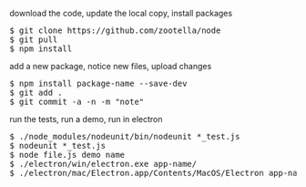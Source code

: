 
download the code, update the local copy, install packages
<pre>
$ git clone https://github.com/zootella/node
$ git pull
$ npm install
</pre>

add a new package, notice new files, upload changes
<pre>
$ npm install package-name --save-dev
$ git add .
$ git commit -a -n -m "note"
</pre>

run the tests, run a demo, run in electron
<pre>
$ ./node_modules/nodeunit/bin/nodeunit *_test.js
$ nodeunit *_test.js
$ node file.js demo name
$ ./electron/win/electron.exe app-name/
$ ./electron/mac/Electron.app/Contents/MacOS/Electron app-name/
</pre>
